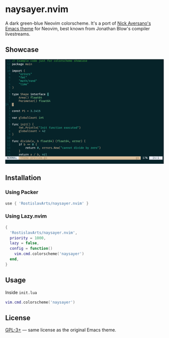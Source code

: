 # naysayer.nvim

A dark green-blue Neovim colorscheme. It's a port of [Nick Aversano's Emacs theme](https://github.com/nickav/naysayer-theme.el) for Neovim, best known from Jonathan Blow's compiler livestreams.

## Showcase
![Screenshot](screenshots/example.png)

## Installation

### Using Packer

```lua
use { 'RostislavArts/naysayer.nvim' }
```

### Using Lazy.nvim

```lua
{
  'RostislavArts/naysayer.nvim',
  priority = 1000,
  lazy = false,
  config = function()
    vim.cmd.colorscheme('naysayer')
  end,
}
````

## Usage

Inside `init.lua`
```lua
vim.cmd.colorscheme('naysayer')
```

## License

[GPL-3+](LICENSE) — same license as the original Emacs theme.

